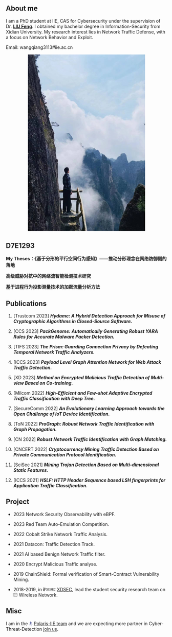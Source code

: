 ## About me

I am a PhD student at IIE, CAS for Cybersecurity under the supervision of Dr. [**LIU Feng**](https://fengliu.net.cn). I obtained my bachelor degree in Information-Security from Xidian University. My research interest lies in Network Traffic Defense, with a focus on Network Behavior and Exploit.

Email: wangqiang3113#iie.ac.cn

<p style="text-align: center;"><img src="src/WQ.jpg" width="366"></p>


## D7E1293

**My Theses：《基于分形的平行空间行为感知》——推动分形理念在网络防御侧的落地**

**高级威胁对抗中的网络流智能检测技术研究**

**基于进程行为投影测量技术的加密流量分析方法**

## Publications

1. [Trustcom 2023] ***Hydamc: A Hybrid Detection Approach for Misuse of Cryptographic Algorithms in Closed-Source Software.***

1. [CCS 2023] ***PackGenome: Automatically Generating Robust YARA Rules for Accurate Malware Packer Detection.***

1. [TIFS 2023] ***The Prism: Guarding Connection Privacy by Defeating Temporal Network Traffic Analyzers.***

1. [ICCS 2023] ***Payload Level Graph Attention Network for Web Attack Traffic Detection.***

1. [XD 2023] ***Method on Encrypted Malicious Traffic Detection of Multi-view Based on Co-training.***

1. [Milcom 2022] ***High-Efficient and Few-shot Adaptive Encrypted Traffic Classification with Deep Tree.***

1. [SecureComm 2022] ***An Evolutionary Learning Approach towards the Open Challenge of IoT Device Identification.***

1. [ToN 2022] ***ProGraph: Robust Network Traffic Identification with Graph Propagation.***

1. [CN 2022] ***Robust Network Traffic Identification with Graph Matching.***

1. [CNCERT 2022] ***Cryptocurrency Mining Traffic Detection Based on Private Communication Protocol Identification.***

1. [SciSec 2021] ***Mining Trojan Detection Based on Multi-dimensional Static Features.***

1. [ICCS 2021] ***HSLF: HTTP Header Sequence based LSH fingerprints for Application Traffic Classification.***


## Project

* 2023 Network Security Observability with eBPF.

* 2023 Red Team Auto-Emulation Competition.

* 2022 Cobalt Strike Network Traffic Analysis.
    
* 2021 Datacon: Traffic Detection Track.
  
* 2021 AI based Benign Network Traffic filter.
        
* 2020 Encrypt Malicious Traffic analyse.
  
* 2019 ChainShield: Formal verification of Smart-Contract Vulnerability Mining.
    
* 2018-2019, in <img src="./src/xdsec-logo.png" height="12" /> [XDSEC](https://xdsec.org/), lead the student security research team on <img src="./src/xdsec-group.png" height="12" /> Wireless Network.


## Misc
I am in the <img src="./src/Polaris_logo.png" height="12" /> [Polaris-IIE team](https://polaris-iie.com/) and we are expecting more partner in Cyber-Threat-Detection [join us](https://polaris-iie.com/contact.html).
